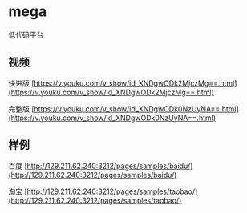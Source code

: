 # mega
低代码平台



## 视频

快进版  [https://v.youku.com/v_show/id_XNDgwODk2MjczMg==.html](https://v.youku.com/v_show/id_XNDgwODk2MjczMg==.html)

完整版  [https://v.youku.com/v_show/id_XNDgwODk0NzUyNA==.html](https://v.youku.com/v_show/id_XNDgwODk0NzUyNA==.html)



## 样例

百度 [http://129.211.62.240:3212/pages/samples/baidu/](http://129.211.62.240:3212/pages/samples/baidu/)

淘宝 [http://129.211.62.240:3212/pages/samples/taobao/](http://129.211.62.240:3212/pages/samples/taobao/)









